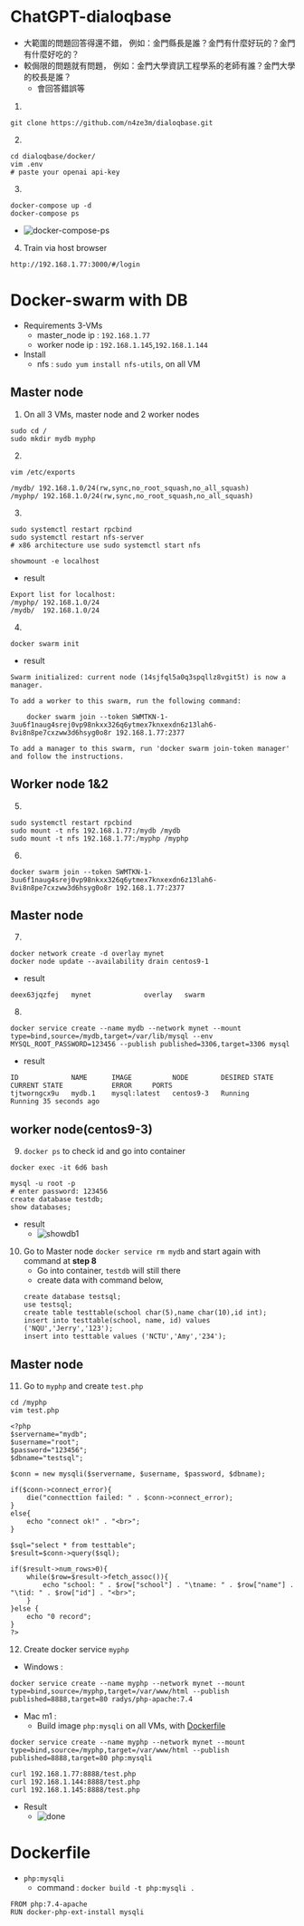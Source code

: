 # **ChatGPT-dialoqbase**
- 大範圍的問題回答得還不錯， 例如：金門縣長是誰？金門有什麼好玩的？金門有什麼好吃的？
- 較侷限的問題就有問題， 例如：金門大學資訊工程學系的老師有誰？金門大學的校長是誰？
    - 會回答錯誤等

1. 
```
git clone https://github.com/n4ze3m/dialoqbase.git
```
2. 
```
cd dialoqbase/docker/
vim .env
# paste your openai api-key
```
3. 
```
docker-compose up -d
docker-compose ps 
```
- ![docker-compose-ps](img/chatgpt-ps-done.png)
4. Train via host browser
```
http://192.168.1.77:3000/#/login
```

# **Docker-swarm with DB**
- Requirements 3-VMs
    - master_node ip : `192.168.1.77`
    - worker node ip : `192.168.1.145`,`192.168.1.144`
- Install
    - nfs : `sudo yum install nfs-utils`, on all VM
## **Master node**
1. On all 3 VMs, master node and 2 worker nodes
```
sudo cd /
sudo mkdir mydb myphp
```
2. 
```
vim /etc/exports
```
```
/mydb/ 192.168.1.0/24(rw,sync,no_root_squash,no_all_squash)
/myphp/ 192.168.1.0/24(rw,sync,no_root_squash,no_all_squash)
```
3. 
```
sudo systemctl restart rpcbind
sudo systemctl restart nfs-server
# x86 architecture use sudo systemctl start nfs
```
```
showmount -e localhost
```
- result 
```
Export list for localhost:
/myphp/ 192.168.1.0/24
/mydb/  192.168.1.0/24
```
4. 
```
docker swarm init
```
- result
```
Swarm initialized: current node (14sjfql5a0q3spqllz8vgit5t) is now a manager.

To add a worker to this swarm, run the following command:

    docker swarm join --token SWMTKN-1-3uu6f1naug4srej0vp98nkxx326q6ytmex7knxexdn6z13lah6-8vi8n8pe7cxzww3d6hsyg0o8r 192.168.1.77:2377

To add a manager to this swarm, run 'docker swarm join-token manager' and follow the instructions.
```
## **Worker node 1&2**
5. 
```
sudo systemctl restart rpcbind
sudo mount -t nfs 192.168.1.77:/mydb /mydb
sudo mount -t nfs 192.168.1.77:/myphp /myphp
```
6. 
```
docker swarm join --token SWMTKN-1-3uu6f1naug4srej0vp98nkxx326q6ytmex7knxexdn6z13lah6-8vi8n8pe7cxzww3d6hsyg0o8r 192.168.1.77:2377
```
## **Master node**
7. 
```
docker network create -d overlay mynet
docker node update --availability drain centos9-1
```
- result
```
deex63jqzfej   mynet             overlay   swarm
```
8. 
```
docker service create --name mydb --network mynet --mount type=bind,source=/mydb,target=/var/lib/mysql --env MYSQL_ROOT_PASSWORD=123456 --publish published=3306,target=3306 mysql
```
- result
```
ID             NAME      IMAGE          NODE        DESIRED STATE   CURRENT STATE            ERROR     PORTS
tjtworngcx9u   mydb.1    mysql:latest   centos9-3   Running         Running 35 seconds ago
```

## **worker node(centos9-3)**
9. `docker ps` to check id and go into container
```
docker exec -it 6d6 bash
```
```
mysql -u root -p
# enter password: 123456
create database testdb;
show databases;
```
- result 
    - ![showdb1](img/show-db1.png)
10. Go to Master node `docker service rm mydb` and start again with command at **step 8**
    - Go into container, `testdb` will still there
    - create data with command below,
    ```
    create database testsql;
    use testsql;
    create table testtable(school char(5),name char(10),id int);
    insert into testtable(school, name, id) values ('NQU','Jerry','123');
    insert into testtable values ('NCTU','Amy','234');
    ```
## **Master node**
11. Go to `myphp` and create `test.php`
```
cd /myphp
vim test.php
```
```
<?php
$servername="mydb";
$username="root";
$password="123456";
$dbname="testsql";

$conn = new mysqli($servername, $username, $password, $dbname);

if($conn->connect_error){
	die("connecttion failed: " . $conn->connect_error);
}
else{
	echo "connect ok!" . "<br>";
}

$sql="select * from testtable";
$result=$conn->query($sql);

if($result->num_rows>0){
	while($row=$result->fetch_assoc()){
		echo "school: " . $row["school"] . "\tname: " . $row["name"] . "\tid: " . $row["id"] . "<br>";
	}
}else {
	echo "0 record";
}
?>
```
12. Create docker service `myphp`
- Windows : 
```
docker service create --name myphp --network mynet --mount type=bind,source=/myphp,target=/var/www/html --publish published=8888,target=80 radys/php-apache:7.4
```
- Mac m1 :
    - Build image `php:mysqli` on all VMs, with [Dockerfile](./README.md#dockerfile)
```
docker service create --name myphp --network mynet --mount type=bind,source=/myphp,target=/var/www/html --publish published=8888,target=80 php:mysqli
```

```
curl 192.168.1.77:8888/test.php
curl 192.168.1.144:8888/test.php
curl 192.168.1.145:8888/test.php
```
- Result
    - ![done](img/done-myphp.png)

# **Dockerfile**
- `php:mysqli` 
    - command : `docker build -t php:mysqli .`
```
FROM php:7.4-apache
RUN docker-php-ext-install mysqli
```
